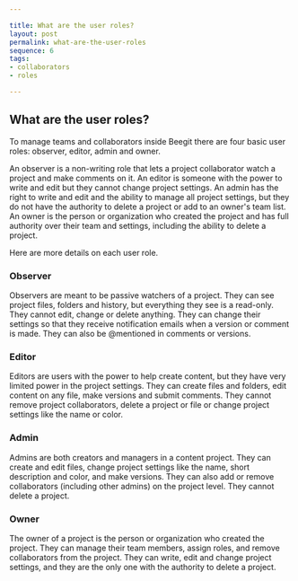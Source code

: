 ```yaml
---

title: What are the user roles?
layout: post
permalink: what-are-the-user-roles
sequence: 6
tags:
- collaborators
- roles

---
```


## What are the user roles? 
To manage teams and collaborators inside Beegit there are four basic user roles: observer, editor, admin and owner. 

An observer is a non-writing role that lets a project collaborator watch a project and make comments on it. An editor is someone with the power to write and edit but they cannot change project settings. An admin has the right to write and edit and the ability to manage all project settings, but they do not have the authority to delete a project or add to an owner's team list. An owner is the person or organization who created the project and has full authority over their team and settings, including the ability to delete a project. 

Here are more details on each user role. 

### Observer 
Observers are meant to be passive watchers of a project. They can see project files, folders and history, but everything they see is a read-only. They cannot edit, change or delete anything. They can change their settings so that they receive notification emails when a version or comment is made. They can also be @mentioned in comments or versions.

### Editor 
Editors are users with the power to help create content, but they have very limited power in the project settings. They can create files and folders, edit content on any file, make versions and submit comments. They cannot remove project collaborators, delete a project or file or change project settings like the name or color.

### Admin 
Admins are both creators and managers in a content project. They can create and edit files, change project settings like the name, short description and color, and make versions. They can also add or remove collaborators (including other admins) on the project level. They cannot delete a project.

### Owner 
The owner of a project is the person or organization who created the project. They can manage their team members, assign roles, and remove collaborators from the project. They can write, edit and change project settings, and they are the only one with the authority to delete a project. 
